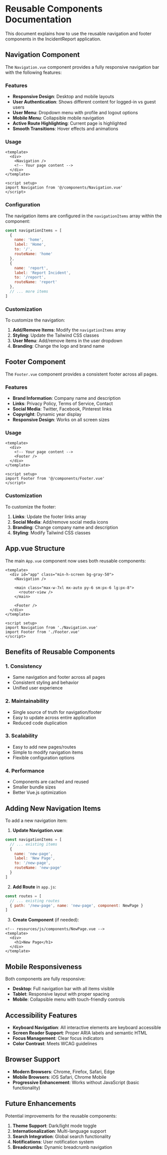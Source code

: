 # Reusable Components Documentation

This document explains how to use the reusable navigation and footer components in the IncidentReport application.

## Navigation Component

The `Navigation.vue` component provides a fully responsive navigation bar with the following features:

### Features
- **Responsive Design**: Desktop and mobile layouts
- **User Authentication**: Shows different content for logged-in vs guest users
- **User Menu**: Dropdown menu with profile and logout options
- **Mobile Menu**: Collapsible mobile navigation
- **Active Route Highlighting**: Current page is highlighted
- **Smooth Transitions**: Hover effects and animations

### Usage

```vue
<template>
  <div>
    <Navigation />
    <!-- Your page content -->
  </div>
</template>

<script setup>
import Navigation from '@/components/Navigation.vue'
</script>
```

### Configuration

The navigation items are configured in the `navigationItems` array within the component:

```javascript
const navigationItems = [
  {
    name: 'home',
    label: 'Home',
    to: '/',
    routeName: 'home'
  },
  {
    name: 'report',
    label: 'Report Incident',
    to: '/report',
    routeName: 'report'
  },
  // ... more items
]
```

### Customization

To customize the navigation:

1. **Add/Remove Items**: Modify the `navigationItems` array
2. **Styling**: Update the Tailwind CSS classes
3. **User Menu**: Add/remove items in the user dropdown
4. **Branding**: Change the logo and brand name

## Footer Component

The `Footer.vue` component provides a consistent footer across all pages.

### Features
- **Brand Information**: Company name and description
- **Links**: Privacy Policy, Terms of Service, Contact
- **Social Media**: Twitter, Facebook, Pinterest links
- **Copyright**: Dynamic year display
- **Responsive Design**: Works on all screen sizes

### Usage

```vue
<template>
  <div>
    <!-- Your page content -->
    <Footer />
  </div>
</template>

<script setup>
import Footer from '@/components/Footer.vue'
</script>
```

### Customization

To customize the footer:

1. **Links**: Update the footer links array
2. **Social Media**: Add/remove social media icons
3. **Branding**: Change company name and description
4. **Styling**: Modify Tailwind CSS classes

## App.vue Structure

The main `App.vue` component now uses both reusable components:

```vue
<template>
  <div id="app" class="min-h-screen bg-gray-50">
    <Navigation />
    
    <main class="max-w-7xl mx-auto py-6 sm:px-6 lg:px-8">
      <router-view />
    </main>
    
    <Footer />
  </div>
</template>

<script setup>
import Navigation from './Navigation.vue'
import Footer from './Footer.vue'
</script>
```

## Benefits of Reusable Components

### 1. **Consistency**
- Same navigation and footer across all pages
- Consistent styling and behavior
- Unified user experience

### 2. **Maintainability**
- Single source of truth for navigation/footer
- Easy to update across entire application
- Reduced code duplication

### 3. **Scalability**
- Easy to add new pages/routes
- Simple to modify navigation items
- Flexible configuration options

### 4. **Performance**
- Components are cached and reused
- Smaller bundle sizes
- Better Vue.js optimization

## Adding New Navigation Items

To add a new navigation item:

1. **Update Navigation.vue**:
```javascript
const navigationItems = [
  // ... existing items
  {
    name: 'new-page',
    label: 'New Page',
    to: '/new-page',
    routeName: 'new-page'
  }
]
```

2. **Add Route** in `app.js`:
```javascript
const routes = [
  // ... existing routes
  { path: '/new-page', name: 'new-page', component: NewPage }
]
```

3. **Create Component** (if needed):
```vue
<!-- resources/js/components/NewPage.vue -->
<template>
  <div>
    <h1>New Page</h1>
  </div>
</template>
```

## Mobile Responsiveness

Both components are fully responsive:

- **Desktop**: Full navigation bar with all items visible
- **Tablet**: Responsive layout with proper spacing
- **Mobile**: Collapsible menu with touch-friendly controls

## Accessibility Features

- **Keyboard Navigation**: All interactive elements are keyboard accessible
- **Screen Reader Support**: Proper ARIA labels and semantic HTML
- **Focus Management**: Clear focus indicators
- **Color Contrast**: Meets WCAG guidelines

## Browser Support

- **Modern Browsers**: Chrome, Firefox, Safari, Edge
- **Mobile Browsers**: iOS Safari, Chrome Mobile
- **Progressive Enhancement**: Works without JavaScript (basic functionality)

## Future Enhancements

Potential improvements for the reusable components:

1. **Theme Support**: Dark/light mode toggle
2. **Internationalization**: Multi-language support
3. **Search Integration**: Global search functionality
4. **Notifications**: User notification system
5. **Breadcrumbs**: Dynamic breadcrumb navigation
